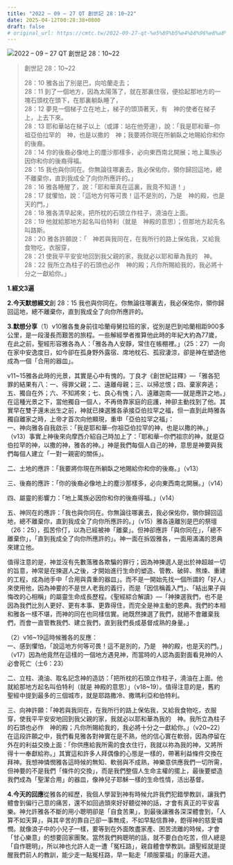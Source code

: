 ```yaml
---
title: "2022 – 09 – 27 QT 創世記 28：10~22"
date: 2025-04-12T00:28:38+0800
draft: false
# original_url: https://cmtc.tw/2022-09-27-qt-%e5%89%b5%e4%b8%96%e8%a8%98-28%ef%bc%9a1022
---
```


![2022 – 09 – 27 QT 創世記 28：10\~22](/images/qt.jpg  "2022 – 09 – 27 QT 創世記 28：10\~22")

> 創世記 28：10\~22
>
> 28：10 雅各出了別是巴，向哈蘭走去；  
> 28：11 到了一個地方，因為太陽落了，就在那裏住宿，便拾起那地方的一塊石頭枕在頭下，在那裏躺臥睡了，  
> 28：12 夢見一個梯子立在地上，梯子的頭頂著天，有　神的使者在梯子上，上去下來。  
> 28：13 耶和華站在梯子以上（或譯：站在他旁邊），說：「我是耶和華─你祖亞伯拉罕的　神，也是以撒的　神；我要將你現在所躺臥之地賜給你和你的後裔。  
> 28：14 你的後裔必像地上的塵沙那樣多，必向東西南北開展；地上萬族必因你和你的後裔得福。  
> 28：15 我也與你同在。你無論往哪裏去，我必保佑你，領你歸回這地，總不離棄你，直到我成全了向你所應許的。」  
> 28：16 雅各睡醒了，說：「耶和華真在這裏，我竟不知道！」  
> 28：17 就懼怕，說：「這地方何等可畏！這不是別的，乃是　神的殿，也是天的門。」  
> 28：18 雅各清早起來，把所枕的石頭立作柱子，澆油在上面。  
> 28：19 他就給那地方起名叫伯特利（就是　神殿的意思）；但那地方起先名叫路斯。  
> 28：20 雅各許願說：「　神若與我同在，在我所行的路上保佑我，又給我食物吃，衣服穿，  
> 28：21 使我平平安安地回到我父親的家，我就必以耶和華為我的　神。  
> 28：22 我所立為柱子的石頭也必作　神的殿；凡你所賜給我的，我必將十分之一獻給你。」

**1.經文3遍**

**2.今天默想經文**創 28：15 我也與你同在。你無論往哪裏去，我必保佑你，領你歸回這地，總不離棄你，直到我成全了向你所應許的。

**3.默想分享**（1）v10雅各隻身前往哈蘭母舅拉班的家，從別是巴到哈蘭相距900多公里，是一段漫長而艱苦的旅程。一些解經學者推算他此時的年紀大約為77歲，在此之前，聖經形容雅各為人：「雅各為人安靜，常住在帳棚裡。」（25：27）一向在家中安逸度日，如今卻在孤身野外露宿、席地枕石、孤寂淒涼，卻是神在塑造他成為一個「合用的器皿」。

v11\~15雅各此時的光景，其實是心中有愧的。丁良才《創世紀註釋》—「雅各犯罪的結果有八：一、得罪父親；二、遠離母親；三、以掃忿恨；四、棄家奔逃；五、獨自在外；六、不知將來；七、良心有愧；八、遠離迦南——就是應許之地。」在這種光景之下，當他獨自一個人，不再倚靠家庭的庇護，神卻主動找到了他。其實早在雙子還未出生之前，神就已揀選雅各承接亞伯拉罕之福，但一直到此時雅各獨自離家之時，上帝才首次向他顯現，重申「亞伯拉罕之福」：  
一、神向雅各自我啟示：「我是耶和華─你祖亞伯拉罕的神，也是以撒的神。」（v13）事實上神後來向摩西介紹自己時加上了：「耶和華─你們祖宗的神，就是亞伯拉罕的神，以撒的神，雅各的神。」神是我們每個人自己的神，意思是神要與我們每個人建立「一對一親密的關係」。

二、土地的應許：「我要將你現在所躺臥之地賜給你和你的後裔。」（v13）

三、後裔的應許：「你的後裔必像地上的塵沙那樣多，必向東西南北開展。」（v14）

四、屬靈的影響力：「地上萬族必因你和你的後裔得福。」（v14）

五、神同在的應許：「我也與你同在。你無論往哪裏去，我必保佑你，領你歸回這地，總不離棄你，直到我成全了向你所應許的。」（v15）雅各遠離別是巴的祭壇（26：25），孤苦伶仃，以為已經被神「離棄」。但神卻應許「與你同在」，「總不離棄你」，「直到我成全了向你所應許的」。神一面在拆毀雅各，一面用滿滿的恩典來建立他。

值得注意的是，神並沒有先數落雅各欺騙的罪行；因為神揀選人是出於神超越一切的旨意，神常是在揀選人之後，才開始進行生命的塑造、管教、破碎、熬煉、重建的工程，成為祂手中「合用與貴重的器皿」。而不是一開始先找一個所謂的「好人」來使用他，因為神要的不是世人老我的義行，而是「因信稱義入門」、「結出果子與悔改的心相稱」的屬靈生命成長歷程。《聖經綜合解讀》—「神揀選我們，也不是因為我們比別人更好、更有本事、更靠得住，而完全是神主動的恩典。我們的本相和雅各一樣不堪，而神的同在也同樣信實。祂既然揀選了我們，就絕不會離棄我們，而會一直管教我們、建立我們，直到我們長成基督成熟的身量。」

（2）v16\~19這時候雅各的反應：  
一、感到懼怕，「說這地方何等可畏！這不是別的，乃是　神的殿，也是天的門。」（v17）因為他竟然在這樣的一個地方遇見神，而當時的人認為面對面看見神的人必會死亡（士6：23）

二、立柱、澆油、取名記念神的造訪：「把所枕的石頭立作柱子，澆油在上面。他就給那地方起名叫伯特利（就是 神殿的意思）」（v18\~19）。值得注意的是，舊約聖經中提到最多的三個城市，就是耶路撒冷、撒瑪利亞和伯特利。

三、向神許願：「神若與我同在，在我所行的路上保佑我，又給我食物吃，衣服穿，使我平平安安地回到我父親的家，我就必以耶和華為我的　神。我所立為柱子的石頭也必作　神的殿；凡你所賜給我的，我必將十分之一獻給你。」（v20\~22）在這段許願之中，我們看見雅各對神實在是不熟，他的信心實在軟弱，因為停留在外在的利益交換上面：「你供應給我所需的食衣住行，我就以祢為我的神，又將所得十一奉獻給祢。」其實這和許多人拜偶像的心態是一樣的，帶著利益條件交換在拜神。我想神憐憫雅各這時候的無知、軟弱與不成熟，神樂意供應我們一切所需，但神要的不是我們「條件的交換」，而是我們整個人生命主權的擺上，最後要塑造我們成為「聖潔合用」的器皿，像神兒子耶穌一樣的生命性情，活出基督。

**4.今天的回應**從雅各的經歷，我個人學習到神有時候允許我們犯錯學教訓，讓我們體會到偏行己意的痛苦，還不如回過頭來好好聽從神的話，才會有真正的平安喜樂。神允許雅各不斷的用小聰明卻是「自食苦果」，到最後讓雅各深深體會到，「人算不如天算」，與其辛苦的靠自己卻一事無成，不如早點信靠神，飽得神的慈愛憐憫。就像浪子中的小兒子一樣，要等到在外面敗盡家產、困苦流離的時候，才會「甘心樂意」的想要回家團聚。當然我們夠聰明的話，就不要白白吃苦，但人總是「自作聰明」，所以神也允許人走一遭「冤枉路」，親自體會學教訓。讀聖經就是提醒我們前人的教訓，能少走一點冤枉路，早一點走「順服蒙福」的康莊大道。